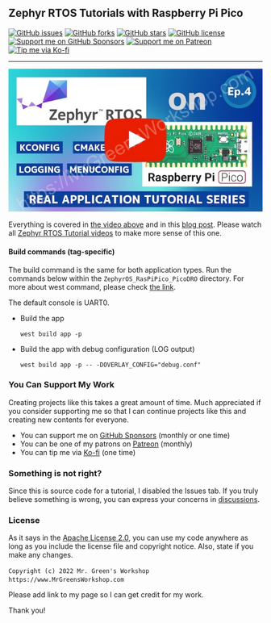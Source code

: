 ## Zephyr RTOS Tutorials with Raspberry Pi Pico

[<img src="https://img.shields.io/github/issues/MrGreensWorkshop/ZephyrOS_RasPiPico_PicoDRO" alt="GitHub issues" data-no-image-viewer>](https://github.com/MrGreensWorkshop/ZephyrOS_RasPiPico_PicoDRO/issues)
[<img src="https://img.shields.io/github/forks/MrGreensWorkshop/ZephyrOS_RasPiPico_PicoDRO" alt="GitHub forks" data-no-image-viewer>](https://github.com/MrGreensWorkshop/ZephyrOS_RasPiPico_PicoDRO/blob/main/README.md#readme)
[<img src="https://img.shields.io/github/stars/MrGreensWorkshop/ZephyrOS_RasPiPico_PicoDRO" alt="GitHub stars" data-no-image-viewer>](https://github.com/MrGreensWorkshop/ZephyrOS_RasPiPico_PicoDRO/blob/main/README.md#readme)
[<img src="https://img.shields.io/github/license/MrGreensWorkshop/ZephyrOS_RasPiPico_PicoDRO" alt="GitHub license" data-no-image-viewer>](https://github.com/MrGreensWorkshop/ZephyrOS_RasPiPico_PicoDRO/blob/main/LICENSE.txt)
[<img src="https://shields.io/badge/Github%20Sponsors-Support%20me-blue?logo=GitHub+Sponsors" alt="Support me on GitHub Sponsors" data-no-image-viewer>](https://github.com/sponsors/MrGreensWorkshop "Support me on GitHub Sponsors")
[<img src="https://shields.io/badge/Patreon-Support%20me-blue?logo=Patreon" alt="Support me on Patreon" data-no-image-viewer>](https://patreon.com/MrGreensWorkshop "Support me on Patreon")
[<img src="https://shields.io/badge/Ko--fi-Tip%20me-blue?logo=kofi" alt="Tip me via Ko-fi" data-no-image-viewer>](https://ko-fi.com/MrGreensWorkshop "Tip me via Ko-fi")

---

<div align="center">
  <a href="https://youtu.be/BRXiIOI6aO8"><img src="docs/video_pic.jpg" max-height="250" alt="Zephyr RTOS Tutorials with Raspberry Pi Pico"></a>
</div>

Everything is covered in [the video above](https://youtu.be/BRXiIOI6aO8) and in this [blog post](https://www.mrgreensworkshop.com/posts/2023-03-24-raspberry-pi-pico-zephyr-rtos-picodro). Please watch all [Zephyr RTOS Tutorial videos](https://www.youtube.com/playlist?list=PLAymxPbYHgl-FZSggEx_lRJoPU2h4tT36) to make more sense of this one.

#### Build commands (tag-specific)

  The build command is the same for both application types. Run the commands below within the `ZephyrOS_RasPiPico_PicoDRO` directory. For more about west command, please check [the link](https://docs.zephyrproject.org/latest/develop/west/build-flash-debug.html).

  The default console is UART0.

  - Build the app

    ```shell
    west build app -p
    ```

  - Build the app with debug configuration (LOG output)

    ```shell
    west build app -p -- -DOVERLAY_CONFIG="debug.conf"
    ```

### You Can Support My Work

Creating projects like this takes a great amount of time. Much appreciated if you consider supporting me so that I can continue projects like this and creating new contents for everyone.

- You can support me on [GitHub Sponsors](https://github.com/sponsors/MrGreensWorkshop "Support me on GitHub Sponsors") (monthly or one time)
- You can be one of my patrons on [Patreon](https://patreon.com/MrGreensWorkshop "Be my Patron") (monthly)
- You can tip me via [Ko-fi](https://ko-fi.com/MrGreensWorkshop "Tip Me via Ko-fi") (one time)

### Something is not right?

Since this is source code for a tutorial, I disabled the Issues tab. If you truly believe something is wrong, you can express your concerns in [discussions](https://github.com/MrGreensWorkshop/ZephyrOS_RasPiPico_PicoDRO/discussions).

### License

As it says in the [Apache License 2.0](https://github.com/MrGreensWorkshop/ZephyrOS_RasPiPico_PicoDRO/blob/main/LICENSE.txt), you can use my code anywhere as long as you include the license file and copyright notice. Also, state if you make any changes.

`Copyright (c) 2022 Mr. Green's Workshop https://www.MrGreensWorkshop.com`

Please add link to my page so I can get credit for my work.

Thank you!
